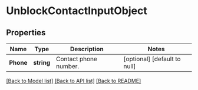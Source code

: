 # UnblockContactInputObject

## Properties
Name | Type | Description | Notes
------------ | ------------- | ------------- | -------------
**Phone** | **string** | Contact phone number. | [optional] [default to null]

[[Back to Model list]](../README.md#documentation-for-models) [[Back to API list]](../README.md#documentation-for-api-endpoints) [[Back to README]](../README.md)


